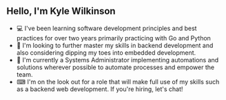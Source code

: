 ## Hello, I'm Kyle Wilkinson

- 💻 I've been learning software development principles and best practices for over two years primarily practicing with Go and Python
- 🎇 I'm looking to further master my skills in backend development and also considering dipping my toes into embedded development.
- 🔦 I'm currently a Systems Administrator implementing automations and solutions wherever possible to automate processes and empower the team.
- ⌨ I'm on the look out for a role that will make full use of my skills such as a backend web development. If you're hiring, let's chat!
